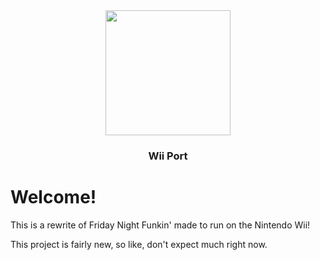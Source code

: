 <div align='center'><img src="https://upload.wikimedia.org/wikipedia/commons/thumb/d/d2/Friday_Night_Funkin%27_logo.svg/2560px-Friday_Night_Funkin%27_logo.svg.png" width="200">
<h3>Wii Port</h3>
</div>

<h1> Welcome! </h1>
<p>This is a rewrite of Friday Night Funkin' made to run on the Nintendo Wii!</p>
<p>This project is fairly new, so like, don't expect much right now.</p>
